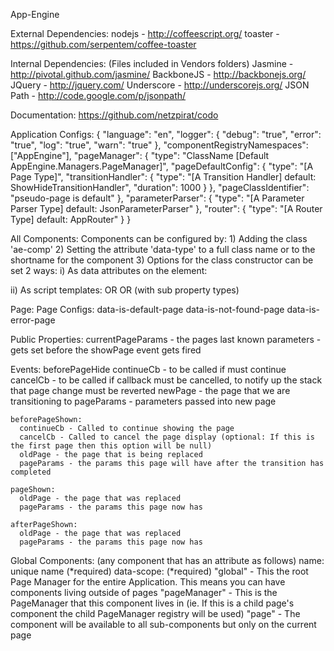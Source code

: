 App-Engine


External Dependencies:
  nodejs         - http://coffeescript.org/
  toaster        - https://github.com/serpentem/coffee-toaster

Internal Dependencies: (Files included in Vendors folders)
  Jasmine        - http://pivotal.github.com/jasmine/
  BackboneJS     - http://backbonejs.org/
  JQuery         - http://jquery.com/
  Underscore     - http://underscorejs.org/
  JSON Path      - http://code.google.com/p/jsonpath/

Documentation:
  https://github.com/netzpirat/codo



Application Configs:
  {
    "language": "en",
    "logger": {
      "debug": "true",
      "error": "true",
      "log": "true",
      "warn": "true"
    },
    "componentRegistryNamespaces": ["AppEngine"],
    "pageManager": {
      "type": "ClassName [Default AppEngine.Managers.PageManager]",
      "pageDefaultConfig": {
        "type": "[A Page Type]",
        "transitionHandler": {
          "type": "[A Transition Handler] default: ShowHideTransitionHandler",
          "duration": 1000
        }
      },
      "pageClassIdentifier": "pseudo-page is default"
    },
    "parameterParser": {
      "type": "[A Parameter Parser Type] default: JsonParameterParser"
    },
    "router": {
      "type": "[A Router Type] default: AppRouter"
    }
  }


All Components:
  Components can be configured by:
    1)  Adding the class 'ae-comp'
    2)  Setting the attribute 'data-type' to a full class name or to the shortname for the component
    3)  Options for the class constructor can be set 2 ways:
      i)  As data attributes on the element:
        <div data-type='MyComponent' data-fade-in="true"></div>
      ii) As script templates:
        <span class="MyComponent" />
        <script name='config' type='text/template'>{ fadeIn: true }</script>
        OR
        <span class="MyComponent">
          <script name='config' type='text/template'>{ fadeIn: true }</script>
        </span>
        OR (with sub property types)
        <span class="MyComponent">
          <script name='config' type='text/template'>
            { 
              fadeIn: true,
              handler: {
                type: "FadeHandler",
                time: 100
              }
            }
          </script>
        </span>


Page:
  Page Configs:
    data-is-default-page
    data-is-not-found-page
    data-is-error-page

  Public Properties:
    currentPageParams - the pages last known parameters - gets set before the showPage event gets fired

  Events:
    beforePageHide
      continueCb - to be called if must continue
      cancelCb - to be called if callback must be cancelled, to notify up the stack that page change must be reverted
      newPage - the page that we are transitioning to
      pageParams - parameters passed into new page

    beforePageShown:
      continueCb - Called to continue showing the page
      cancelCb - Called to cancel the page display (optional: If this is the first page then this option will be null)
      oldPage - the page that is being replaced
      pageParams - the params this page will have after the transition has completed

    pageShown:
      oldPage - the page that was replaced
      pageParams - the params this page now has

    afterPageShown:
      oldPage - the page that was replaced
      pageParams - the params this page now has



Global Components: (any component that has an attribute as follows)
  name: unique name (*required)
  data-scope: (*required)
    "global" - This the root Page Manager for the entire Application. This means you can have components living outside of pages
    "pageManager" - This is the PageManager that this component lives in (ie. If this is a child page's component the child PageManager registry will be used)
    "page" - The component will be available to all sub-components but only on the current page
  





      
